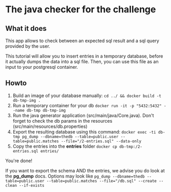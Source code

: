 # The java checker for the challenge

## What it does
This app allows to check between an expected sql result and a sql query provided by the user.

This tutorial will allow you to insert entries in a temporary database, before it actually dumps the data into a sql file.
Then, you can use this file as an input to your postgresql container.

## Howto

1. Build an image of your database manually: `cd ../ && docker build -t db-tmp-img .`  
2. Run a temporary container for your db `docker run -it -p "5432:5432" --name db-tmp db-tmp-img`  
3. Run the java generator application (src/main/java/Core.java). Don't forget to check the db params in the resources (src/main/resources/db.properties)
4. Export the resulting database using this command: `docker exec -ti db-tmp pg_dump --dbname=thedb --table=public.user --table=public.matches --file="/2-entries.sql" --data-only`
5. Copy the entries into the **entries** folder `docker cp db-tmp:/2-entries.sql entries/`

You're done!

If you want to export the schema AND the entries, we advise you do look at the **pg_dump** docs.
Options may look like `pg_dump --dbname=thedb --table=public.user --table=public.matches --file="/db.sql" --create --clean --if-exists`
